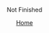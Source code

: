 <p style="text-align: center;"><span style="font-size:1em;">Not Finished</span></p>
<p style="text-align: center;"><span style="font-size:1em;"><a href="README.md">Home</a></span></p>